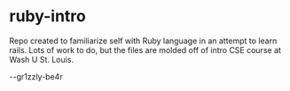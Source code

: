 # ruby-intro
Repo created to familiarize self with Ruby language in an attempt to learn rails. Lots of work to do, but the files are molded off of intro CSE course at Wash U St. Louis.

--gr1zzly-be4r  
